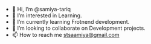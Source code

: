 - 👋 Hi, I’m @samiya-tariq
- 👀 I’m interested in Learning.
- 🌱 I’m currently learning Frotnend development.
- 💞️ I’m looking to collaborate on Development projects. 
- 📫 How to reach me stsaamiya@gmail.com

<!---
samiya-tariq/samiya-tariq is a ✨ special ✨ repository because its `README.md` (this file) appears on your GitHub profile.
You can click the Preview link to take a look at your changes.
--->
